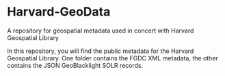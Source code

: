 # Harvard-GeoData
A repository for geospatial metadata used in concert with Harvard Geospatial Library

In this repository, you will find the public metadata for the Harvard Geospatial Library. One folder contains the FGDC XML metadata, the other contains the JSON GeoBlacklight SOLR records.
